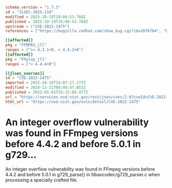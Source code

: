 ```toml
schema_version = "1.7.3"
id = "JLSEC-2025-119"
modified = 2025-10-19T19:08:53.760Z
published = 2025-10-19T19:08:53.760Z
upstream = ["CVE-2022-1475"]
references = ["https://bugzilla.redhat.com/show_bug.cgi?id=2076764", "https://security.gentoo.org/glsa/202312-14", "https://trac.ffmpeg.org/ticket/9651", "https://bugzilla.redhat.com/show_bug.cgi?id=2076764", "https://security.gentoo.org/glsa/202312-14", "https://trac.ffmpeg.org/ticket/9651"]

[[affected]]
pkg = "FFMPEG_jll"
ranges = [">= 4.3.1+0, < 4.4.2+0"]
[[affected]]
pkg = "FFplay_jll"
ranges = ["< 4.4.4+0"]

[[jlsec_sources]]
id = "CVE-2022-1475"
imported = 2025-10-18T14:07:17.177Z
modified = 2024-11-21T06:40:47.853Z
published = 2022-05-02T19:15:08.977Z
url = "https://services.nvd.nist.gov/rest/json/cves/2.0?cveId=CVE-2022-1475"
html_url = "https://nvd.nist.gov/vuln/detail/CVE-2022-1475"
```

# An integer overflow vulnerability was found in FFmpeg versions before 4.4.2 and before 5.0.1 in g729...

An integer overflow vulnerability was found in FFmpeg versions before 4.4.2 and before 5.0.1 in g729_parse() in llibavcodec/g729_parser.c when processing a specially crafted file.

